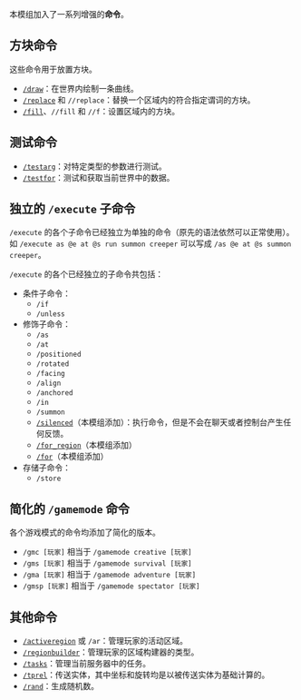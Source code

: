 本模组加入了一系列增强的**命令**。

## 方块命令

这些命令用于放置方块。

- [`/draw`](draw/zh.md)：在世界内绘制一条曲线。
- [`/replace`](replace/zh.md) 和 `//replace`：替换一个区域内的符合指定谓词的方块。
- [`/fill`](fill/zh.md)、`//fill` 和 `//f`：设置区域内的方块。

## 测试命令

- [`/testarg`](testarg/zh.md)：对特定类型的参数进行测试。
- [`/testfor`](testfor/zh.md)：测试和获取当前世界中的数据。

## 独立的 `/execute` 子命令

`/execute` 的各个子命令已经独立为单独的命令（原先的语法依然可以正常使用）。如 `/execute as @e at @s run summon creeper` 可以写成 `/as @e at @s summon creeper`。

`/execute` 的各个已经独立的子命令共包括：

- 条件子命令：
    - `/if`
    - `/unless`
- 修饰子命令：
    - `/as`
    - `/at`
    - `/positioned`
    - `/rotated`
    - `/facing`
    - `/align`
    - `/anchored`
    - `/in`
    - `/summon`
    - [`/silenced`](silenced/zh.md)（本模组添加）：执行命令，但是不会在聊天或者控制台产生任何反馈。
    - [`/for_region`](for_region/zh.md)（本模组添加）
    - [`/for`](for/zh.md)（本模组添加）
- 存储子命令：
    - `/store`

## 简化的 `/gamemode` 命令

各个游戏模式的命令均添加了简化的版本。

- `/gmc [玩家]` 相当于 `/gamemode creative [玩家]`
- `/gms [玩家]` 相当于 `/gamemode survival [玩家]`
- `/gma [玩家]` 相当于 `/gamemode adventure [玩家]`
- `/gmsp [玩家]` 相当于 `/gamemode spectator [玩家]`

## 其他命令

- [`/activeregion`](activeregion/zh.md) 或 `/ar`：管理玩家的活动区域。
- [`/regionbuilder`](regionbuilder/zh.md)：管理玩家的区域构建器的类型。
- [`/tasks`](tasks/zh.md)：管理当前服务器中的任务。
- [`/tprel`](tprel/zh.md)：传送实体，其中坐标和旋转均是以被传送实体为基础计算的。
- [`/rand`](rand/zh.md)：生成随机数。